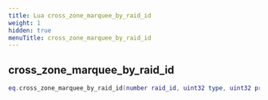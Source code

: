 ```yaml
---
title: Lua cross_zone_marquee_by_raid_id
weight: 1
hidden: true
menuTitle: cross_zone_marquee_by_raid_id
---
```

## cross_zone_marquee_by_raid_id
```lua
eq.cross_zone_marquee_by_raid_id(number raid_id, uint32 type, uint32 priority, uint32 fade_in, uint32 fade_out, uint32 duration, const char *message) -- void
```